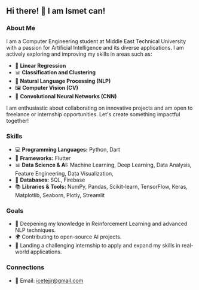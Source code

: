 ## Hi there! 👋 I am Ismet can!

### About Me
I am a Computer Engineering student at Middle East Technical University with a passion for Artificial Intelligence and its diverse applications. I am actively exploring and improving my skills in areas such as:  
- 🧮 **Linear Regression**  
- 📊 **Classification and Clustering**  
- 📝 **Natural Language Processing (NLP)**  
- 🖼️ **Computer Vision (CV)**
- 🤖 **Convolutional Neural Networks (CNN)**

I am enthusiastic about collaborating on innovative projects and am open to freelance or internship opportunities. Let's create something impactful together!

### Skills
- 💻 **Programming Languages:** Python, Dart  
- 📱 **Frameworks:** Flutter  
- 📊 **Data Science & AI:** Machine Learning, Deep Learning, Data Analysis, Feature Engineering, Data Visualization, 
- 📂 **Databases:** SQL, Firebase  
- 📚 **Libraries & Tools:** NumPy, Pandas, Scikit-learn, TensorFlow, Keras, Matplotlib, Seaborn, Plotly, Streamlit


### Goals
- 🚀 Deepening my knowledge in Reinforcement Learning and advanced NLP techniques.
- 🌍 Contributing to open-source AI projects.
- 🎯 Landing a challenging internship to apply and expand my skills in real-world applications.

### Connections
- 📧 Email: icetejjr@gmail.com  

